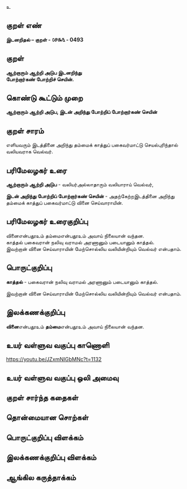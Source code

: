 உ

## குறள் எண் 

**இடனறிதல்  – குறள் - ௦௪௯௩ - 0493**  

## குறள் 

**ஆற்றாரும் ஆற்றி அடுப இடனறிந்து  
போற்றார்கண் போற்றிச் செயின்.**

## கொண்டு கூட்டும் முறை

**ஆற்றாரும் ஆற்றி அடுப, இடன் அறிந்து போற்றிப் போற்றார்கண் செயின்**

## குறள் சாரம் 

எளியவரும் இடத்தினை அறிந்து தம்மைக் காத்துப் பகைவர்மாட்டு செயல்புரிந்தால் வலியவராக வெல்வர்.  

## பரிமேலழகர் உரை

**ஆற்றாரும் ஆற்றி அடுப** - வலியர்அல்லாதாரும் வலியாராய் வெல்வர்,  

**இடன் அறிந்து போற்றிப் போற்றார்கண் செயின்** - அதற்கேற்றஇடத்தினை அறிந்து தம்மைக் காத்துப் பகைவர்மாட்டு வினை செய்வாராயின். 

## பரிமேலழகர் உரைகுறிப்பு   

வினைஎன்பதூஉம் தம்மைஎன்பதூஉம் அவாய் நிலையான் வந்தன.  
காத்தல் பகைவரான் நலிவு வராமல் அரணானும் படையானும் காத்தல்.   
இவற்றான் வினை செய்வாராயின் மேற்சொல்லிய வலியின்றியும் வெல்வர் என்பதாம்.    

## பொருட்குறிப்பு 
 
**காத்தல்** - பகைவரான் நலிவு வராமல் அரணானும் படையானும் காத்தல்.  

இவற்றான் வினை செய்வாராயின் மேற்சொல்லிய வலியின்றியும் வெல்வர் என்பதாம்.    

## இலக்கணக்குறிப்பு  

**வினை**என்பதூஉம் **தம்மை**என்பதூஉம் அவாய் நிலையான் வந்தன.   

## உயர் வள்ளுவ வகுப்பு காணொளி

https://youtu.be/JZxmNIGbMNc?t=1132

## உயர் வள்ளுவ வகுப்பு ஒலி அமைவு 

 
## குறள் சார்ந்த கதைகள் 


## தொன்மையான சொற்கள்


## பொருட்குறிப்பு விளக்கம்


## இலக்கணக்குறிப்பு விளக்கம்


## ஆங்கில கருத்தாக்கம் 


